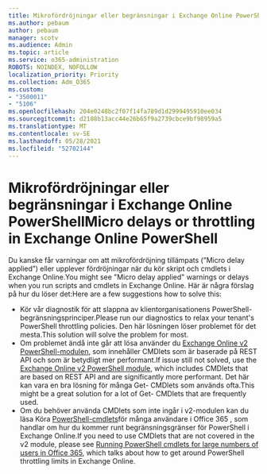 ```yaml
---
title: Mikrofördröjningar eller begränsningar i Exchange Online PowerShell
ms.author: pebaum
author: pebaum
manager: scotv
ms.audience: Admin
ms.topic: article
ms.service: o365-administration
ROBOTS: NOINDEX, NOFOLLOW
localization_priority: Priority
ms.collection: Adm_O365
ms.custom:
- "3500011"
- "5106"
ms.openlocfilehash: 204e0248bc2f07f14fa789d1d2999495910ee034
ms.sourcegitcommit: d2108b13acc44e26b65f9a2739cbce9bf98959a5
ms.translationtype: MT
ms.contentlocale: sv-SE
ms.lasthandoff: 05/28/2021
ms.locfileid: "52702144"
---
```

# <a name="micro-delays-or-throttling-in-exchange-online-powershell"></a><span data-ttu-id="3c6ed-102">Mikrofördröjningar eller begränsningar i Exchange Online PowerShell</span><span class="sxs-lookup"><span data-stu-id="3c6ed-102">Micro delays or throttling in Exchange Online PowerShell</span></span>

<span data-ttu-id="3c6ed-103">Du kanske får varningar om att mikrofördröjning tillämpats (”Micro delay applied”) eller upplever fördröjningar när du kör skript och cmdlets i Exchange Online.</span><span class="sxs-lookup"><span data-stu-id="3c6ed-103">You might see "Micro delay applied" warnings or delays when you run scripts and cmdlets in Exchange Online.</span></span> <span data-ttu-id="3c6ed-104">Här är några förslag på hur du löser det:</span><span class="sxs-lookup"><span data-stu-id="3c6ed-104">Here are a few suggestions how to solve this:</span></span>

- <span data-ttu-id="3c6ed-105">Kör vår diagnostik för att slappna av klientorganisationens PowerShell-begränsningsprinciper.</span><span class="sxs-lookup"><span data-stu-id="3c6ed-105">Please run our diagnostics to relax your tenant's PowerShell throttling policies.</span></span> <span data-ttu-id="3c6ed-106">Den här lösningen löser problemet för det mesta.</span><span class="sxs-lookup"><span data-stu-id="3c6ed-106">This solution will solve the problem for most.</span></span>
- <span data-ttu-id="3c6ed-107">Om problemet ändå inte går att lösa använder du [Exchange Online v2 PowerShell-modulen](/powershell/exchange/exchange-online/exchange-online-powershell-v2/exchange-online-powershell-v2?view=exchange-ps&preserve-view=true), som innehåller CMDlets som är baserade på REST API och som är betydligt mer performant.</span><span class="sxs-lookup"><span data-stu-id="3c6ed-107">If issue still not solved, use the [Exchange Online v2 PowerShell module](/powershell/exchange/exchange-online/exchange-online-powershell-v2/exchange-online-powershell-v2?view=exchange-ps&preserve-view=true), which includes CMDlets that are based on REST API and are significantly more performant.</span></span> <span data-ttu-id="3c6ed-108">Det här kan vara en bra lösning för många Get- CMDlets som används ofta.</span><span class="sxs-lookup"><span data-stu-id="3c6ed-108">This might be a great solution for a lot of Get- CMDlets that are frequently used.</span></span>
- <span data-ttu-id="3c6ed-109">Om du behöver använda CMDlets som inte ingår i v2-modulen kan du läsa Köra [PowerShell-cmdlets](https://techcommunity.microsoft.com/t5/exchange-team-blog/updated-running-powershell-cmdlets-for-large-numbers-of-users-in/ba-p/1000628#)för många användare i Office 365 , som handlar om hur du kommer runt begränsningsgränser för PowerShell i Exchange Online.</span><span class="sxs-lookup"><span data-stu-id="3c6ed-109">If you need to use CMDlets that are not covered in the v2 module, please see [Running PowerShell cmdlets for large numbers of users in Office 365](https://techcommunity.microsoft.com/t5/exchange-team-blog/updated-running-powershell-cmdlets-for-large-numbers-of-users-in/ba-p/1000628#), which talks about how to get around PowerShell throttling limits in Exchange Online.</span></span>
